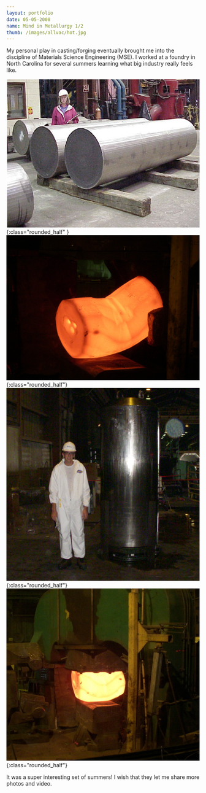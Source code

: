 ```yaml
---
layout: portfolio
date: 05-05-2008
name: Mind in Metallurgy 1/2
thumb: /images/allvac/hot.jpg
---
```


My personal play in casting/forging eventually brought me into the discipline
of Materials Science Engineering (MSE).  I worked at a foundry in North Carolina
for several summers learning what big industry really feels like.

![alt text](/images/allvac/ingots.png "Ingots"){:class="rounded_half" }
![alt text](/images/allvac/hot.jpg "Hot Metal"){:class="rounded_half"}
![alt text](/images/allvac/piston.jpg "Robocar Front"){:class="rounded_half"}
![alt text](/images/allvac/press.jpg "Robocar Isometric"){:class="rounded_half"}

It was a super interesting set of summers!  I wish that they let me share more
photos and video.  
